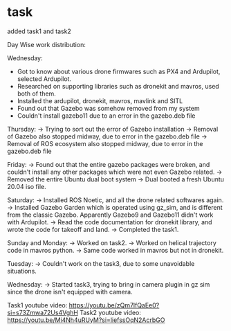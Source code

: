 # task
added task1 and task2

Day Wise work distribution:

Wednesday:
- Got to know about various drone firmwares such as PX4 and Ardupilot, selected Ardupilot.
- Researched on supporting libraries such as dronekit and mavros, used both of them.
- Installed the ardupilot, dronekit, mavros, mavlink and SITL
- Found out that Gazebo was somehow removed from my system
- Couldn't install gazebo11 due to an error in the gazebo.deb file

Thursday:
-> Trying to sort out the error of Gazebo installation
-> Removal of Gazebo also stopped midway, due to error in the gazebo.deb file
-> Removal of ROS ecosystem also stopped midway, due to error in the gazebo.deb file

Friday:
-> Found out that the entire gazebo packages were broken, and couldn't install any other packages which were not even Gazebo related.
-> Removed the entire Ubuntu dual boot system
-> Dual booted a fresh Ubuntu 20.04 iso file.

Saturday:
-> Installed ROS Noetic, and all the drone related softwares again.
-> Installed Gazebo Garden which is operated using gz_sim, and is different from the classic Gazebo. Apparently Gazebo9 and Gazebo11 didn't work with Ardupilot.
-> Read the code documentation for dronekit library, and wrote the code for takeoff and land.
-> Completed the task1.

Sunday and Monday:
-> Worked on task2.
-> Worked on helical trajectory code in mavros python.
-> Same code worked in mavros but not in dronekit.

Tuesday:
-> Couldn't work on the task3, due to some unavoidable situations.

Wednesday:
-> Started task3, trying to bring in camera plugin in gz sim since the drone isn't equipped with camera.

Task1 youtube video: https://youtu.be/zQm7lfQaEe0?si=s73Zmwa72Us4VghH
Task2 youtube video: https://youtu.be/Mi4Nh4uRUyM?si=liefssOqN2AcrbGO
